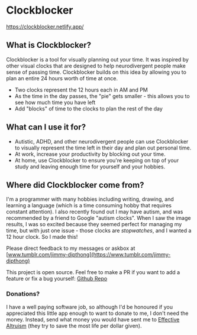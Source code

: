 # Clockblocker

https://clockblocker.netlify.app/

## What is Clockblocker?

Clockblocker is a tool for visually planning out your time. It was inspired by
other visual clocks that are designed to help neurodivergent people make sense
of passing time. Clockblocker builds on this idea by allowing you to plan an
entire 24 hours worth of time at once.

- Two clocks represent the 12 hours each in AM and PM
- As the time in the day passes, the "pie" gets smaller - this allows you to
  see how much time you have left
- Add "blocks" of time to the clocks to plan the rest of the day

## What can I use it for?

- Autistic, ADHD, and other neurodivergent people can use Clockblocker to
  visually represent the time left in their day and plan out personal time.
- At work, increase your productivity by blocking out your time.
- At home, use Clockblocker to ensure you're keeping on top of your study
  and leaving enough time for yourself and your hobbies.

## Where did Clockblocker come from?

I'm a programmer with many hobbies including writing, drawing, and learning
a language (which is a time consuming hobby that requires constant attention).
I also recently found out I may have autism, and was recommended by a friend to
Google "autism clocks". When I saw the image results, I was so excited because
they seemed perfect for managing my time, but with just one issue - those
clocks are _stopwatches_, and I wanted a 12 hour clock. So I made this!

Please direct feedback to my messages or askbox at
[www.tumblr.com/jimmy-dipthong](https://www.tumblr.com/jimmy-dipthong)

This project is open source. Feel free to make a PR if you want to add a feature
or fix a bug yourself: [Github Repo](https://github.com/HugoKawamata/clockblocker)

### Donations?

I have a well paying software job, so although I'd be honoured if you
appreciated this little app enough to want to donate to me, I don't
need the money. Instead, send what money you would have sent me to
[Effective Altruism](https://effectivealtruism.org.au/donate/) (they try to save the most life
per dollar given).
